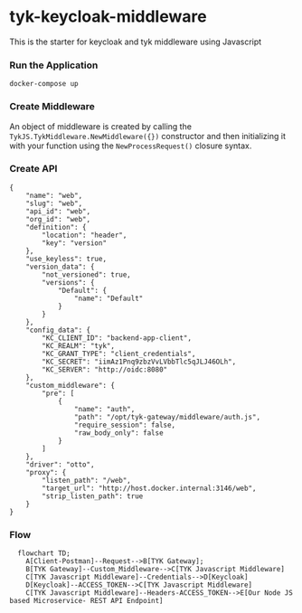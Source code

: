 # tyk-keycloak-middleware

This is the starter for keycloak and tyk middleware using Javascript

### Run the Application

`docker-compose up`

### Create Middleware

An object of middleware is created by calling the `TykJS.TykMiddleware.NewMiddleware({})` constructor and then initializing it with your function using the `NewProcessRequest()` closure syntax.

### Create API

```
{
    "name": "web",
    "slug": "web",
    "api_id": "web",
    "org_id": "web",
    "definition": {
        "location": "header",
        "key": "version"
    },
    "use_keyless": true,
    "version_data": {
        "not_versioned": true,
        "versions": {
            "Default": {
                "name": "Default"
            }
        }
    },
    "config_data": {
        "KC_CLIENT_ID": "backend-app-client",
        "KC_REALM": "tyk",
        "KC_GRANT_TYPE": "client_credentials",
        "KC_SECRET": "iimAz1Pnq9zbzVvLVbbTlc5qJLJ46OLh",
        "KC_SERVER": "http://oidc:8080"
    },
    "custom_middleware": {
        "pre": [
            {
                "name": "auth",
                "path": "/opt/tyk-gateway/middleware/auth.js",
                "require_session": false,
                "raw_body_only": false
            }
        ]
    },
    "driver": "otto",
    "proxy": {
        "listen_path": "/web",
        "target_url": "http://host.docker.internal:3146/web",
        "strip_listen_path": true
    }
}
```
### Flow


```mermaid
  flowchart TD;
    A[Client-Postman]--Request-->B[TYK Gateway];
    B[TYK Gateway]--Custom_Middleware-->C[TYK Javascript Middleware]
    C[TYK Javascript Middleware]--Credentials-->D[Keycloak]
    D[Keycloak]--ACCESS_TOKEN-->C[TYK Javascript Middleware]
    C[TYK Javascript Middleware]--Headers-ACCESS_TOKEN-->E[Our Node JS based Microservice- REST API Endpoint]
```

